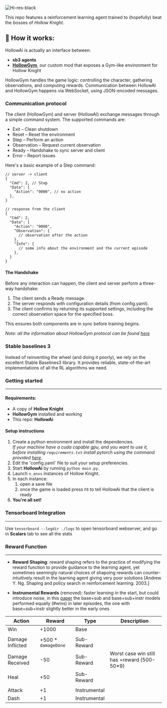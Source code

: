 ![Hi-res-black](https://github.com/user-attachments/assets/74c973cb-3c2a-418d-82cc-345ed2ecb887)

This repo features a reinforcement learning agent trained to (hopefully) beat the bosses of _Hollow Knight_.

## 🧠 How it works:
HollowAi is actually an interface between: 
- **sb3 agents** 
- [**HollowGym**](https://github.com/CiottoloMaggico/HKFeeder), our custom mod that exposes a Gym-like environment for Hollow Knight

HollowGym handles the game logic: controlling the character, gathering observations, and computing rewards. Communication between HollowAI and HollowGym happens via WebSocket, using JSON-encoded messages.
### Communication protocol
The client (HollowGym) and server (HollowAI) exchange messages through a simple command system. The supported commands are:
- Exit – Clean shutdown
- Reset – Reset the environment
- Step – Perform an action
- Observation – Request current observation
- Ready – Handshake to sync server and client
- Error – Report issues

Here's a basic example of a Step command:

```json5
// server -> client
{
  "Cmd": 2, // Step
  "Data": {
    "Action": "0000", // no action
  },
}
```
```json5
// response from the client
{
  "Cmd": 2,
  "Data": {
    "Action": "0000",
    "Observation": {
      // observation after the action
    },
    "Info": {
      // some info about the environment and the current episode
    },
  }
}
```
#### The Handshake
Before any interaction can happen, the client and server perform a three-way handshake:
1. The client sends a Ready message.
2. The server responds with configuration details (from config.yaml).
3. The client confirms by returning its supported settings, including the correct observation space for the specified boss.

This ensures both components are in sync before training begins.

_Note: all the information about HollowGym protocol can be found [here](https://github.com/CiottoloMaggico/HKFeeder)_

### Stable baselines 3
Instead of reinventing the wheel (and doing it poorly), we rely on the excellent Stable Baselines3 library. It provides reliable, state-of-the-art implementations of all the RL algorithms we need.

### Getting started
---
#### Requirements: 
- A copy of **Hollow Knight**
- **HollowGym** installed and working
- This repo: **HollowAi**
#### Setup instructions
1. Create a python environment and install the dependencies.\
_If your machine have a cuda capable gpu, and you want to use it, before installing `requirements.txt` install pytorch using the command provided [here](https://pytorch.org/get-started/locally/)._
2. Edit the 'config.yaml' file to suit your setup preferencies.
3. Start **HollowAi** by running `python main.py`.
4. Launch `n_envs` instances of Hollow Knight.
5. In each instance:
   1. open a save file 
   2. once the game is loaded press `F8` to tell HollowAi that the client is ready
6. **You're all set!**

### Tensorboard Integration
---
Use `tensorboard --logdir ./logs` to open tensorboard webserver, and go in **Scalars** tab to see all the stats

### Reward Function
---
- **Reward Shaping**: reward shaping refers to the practice of modifying the reward function to provide guidance to the learning agent, yet sometimes seemingly natural choices of shapoing rewards can counter-intuitively result in the learning agent giving very poor solutions [Andrew Y. Ng. Shaping and policy search in reinforcement learning. 2003.]

- **Instrumental Rewards** (removed): faster learning in the start, but could introduce noise, in this [paper](https://theses.liacs.nl/pdf/2022-2023-LeeJ.pdf#cite.hollowknightdqn) the base+sub and base+sub+instr models performed equally (\#wins) in later episodes, the one with base+sub+instr slightly better in the early ones


| Action           | Reward                  |  Type         | Description |
|------------------|-------------------------|---------------|-------------|
| Win              | +1000                   | Base          |
|  |  |  |
| Damage Inflicted | +500 * `damageDone`     |  Sub-Reward   |
| Damage Received  | -50                     |  Sub-Reward   | Worst case win still has +reward (500-50*9) | 
| Heal             | +50                     |  Sub-Reward   |
|  |  |  |
| Attack           | +1                      | Instrumental  |
| Dash             | +1                      | Instrumental  |
